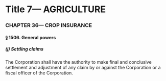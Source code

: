 
# Title 7— AGRICULTURE
### CHAPTER 36— CROP INSURANCE
#### § 1506. General powers
##### (j) Settling claims

The Corporation shall have the authority to make final and conclusive settlement and adjustment of any claim by or against the Corporation or a fiscal officer of the Corporation.
